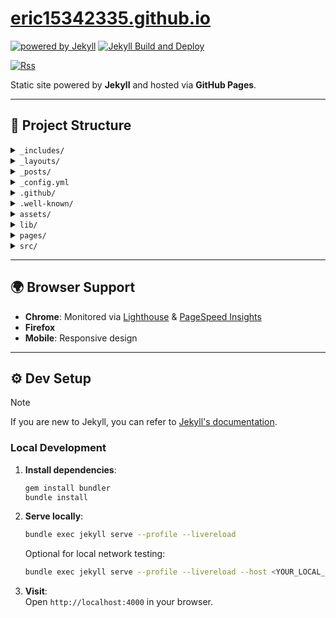 # [eric15342335.github.io](https://eric15342335.github.io)

[![powered by Jekyll](https://img.shields.io/badge/powered_by-Jekyll-yellow.svg)](https://jekyllrb.com)
[![Jekyll Build and Deploy](https://github.com/eric15342335/eric15342335.github.io/actions/workflows/jekyll-ci.yml/badge.svg)](https://github.com/eric15342335/eric15342335.github.io/actions/workflows/jekyll-ci.yml)

[![Rss](https://img.shields.io/badge/rss-F88900?style=for-the-badge&logo=rss&logoColor=white)](https://eric15342335.github.io/feed.xml)

Static site powered by **Jekyll** and hosted via **GitHub Pages**.

---

## 📂 Project Structure

<!-- markdownlint-disable MD033 -->

<details>
  <summary><code>_includes/</code></summary>
  Shared HTML components (e.g., headers, footers, analytics).
</details>

<details>
  <summary><code>_layouts/</code></summary>
  Templates for posts and pages.
</details>

<details>
  <summary><code>_posts/</code></summary>
  Markdown files for blog posts with date-based naming (YYYY-MM-DD-title.md).
</details>

<details>
  <summary><code>_config.yml</code></summary>
  Jekyll configuration file containing site settings, plugins, and metadata.
</details>

<details>
  <summary><code>.github/</code></summary>
  GitHub-specific files, including workflows for GitHub Actions.
</details>

<details>
  <summary><code>.well-known/</code></summary>
  Files for web standards (e.g., security policies, verification files).
</details>

<details>
  <summary><code>assets/</code></summary>
  Static assets and data files:
  <ul>
    <li><code>font/</code>: Self-hosted Inter font</li>
    <li><code>images/</code>: WebP images for blog posts, PWA manifest etc.</li>
    <li><code>manifest.json</code>: PWA configuration</li>
    <li><code>courses.json</code>: Course data</li>
  </ul>
</details>

<details>
  <summary><code>lib/</code></summary>
  Third-party libraries:
  <ul>
    <li>Syntax highlighting (<a href="https://highlightjs.org/">highlight.js</a>)</li>
    <li>GoatCounter analytics (<a href="https://github.com/arp242/goatcounter">count.js</a>)</li>
    <li>Copy button for code blocks (<a href="https://github.com/arronhunt/highlightjs-copy">highlightjs-copy</a>)</li>
  </ul>
</details>

<details>
  <summary><code>pages/</code></summary>
  Static HTML pages (e.g., <code>index.html</code>, <code>blog.html</code>).
</details>

<details>
  <summary><code>src/</code></summary>
  Source files:
  <ul>
    <li><code>css/</code>: Site styling</li>
    <li><code>js/</code>: Site functionality and interactivity</li>
  </ul>
</details>

<!-- markdown-enable MD033 --->

---

## 🌍 Browser Support

- **Chrome**: Monitored via [Lighthouse](https://developer.chrome.com/docs/lighthouse/overview) & [PageSpeed Insights](https://pagespeed.web.dev/analysis?url=https%3A%2F%2Feric15342335.github.io%2F)
- **Firefox**
- **Mobile**: Responsive design

---

## ⚙️ Dev Setup

> [!NOTE]
> If you are new to Jekyll, you can refer to [Jekyll's documentation](https://jekyllrb.com/docs/).

### Local Development

1. **Install dependencies**:

   ```bash
   gem install bundler
   bundle install
   ```

2. **Serve locally**:

   ```bash
   bundle exec jekyll serve --profile --livereload
   ```

   Optional for local network testing:

   ```bash
   bundle exec jekyll serve --profile --livereload --host <YOUR_LOCAL_IP>
   ```

3. **Visit**:  
   Open `http://localhost:4000` in your browser.
